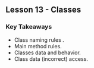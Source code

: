 ## Lesson 13 - Classes
### Key Takeaways
- Class naming rules .
- Main method rules.
- Classes data and behavior.
- Class data (incorrect) access.